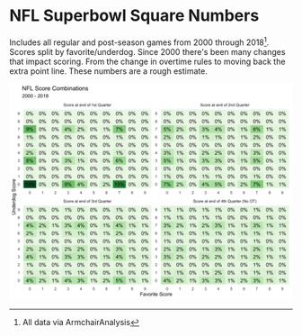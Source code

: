 # NFL Superbowl Square Numbers

Includes all regular and post-season games from 2000 through 2018[^1]. Scores split by favorite/underdog. Since 2000 there's been many changes that impact scoring. From the change in overtime rules to moving back the extra point line. These numbers are a rough estimate.

![](scores.png)

[^1]: All data via ArmchairAnalysis
